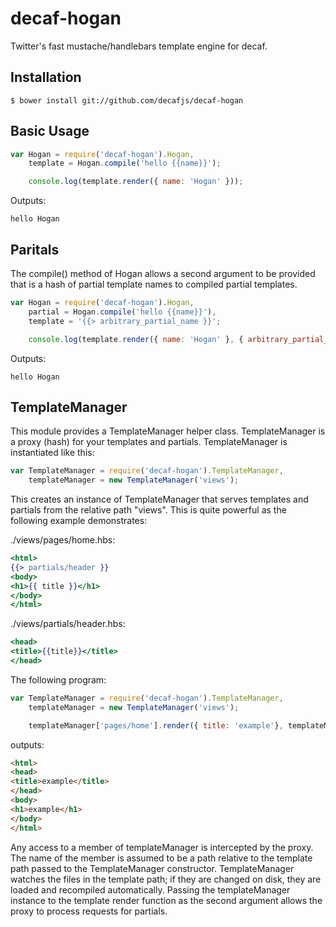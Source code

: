 decaf-hogan
===========

Twitter's fast mustache/handlebars template engine for decaf.

## Installation

```
$ bower install git://github.com/decafjs/decaf-hogan
```

## Basic Usage

```javascript
var Hogan = require('decaf-hogan').Hogan,
	template = Hogan.compile('hello {{name}}');

    console.log(template.render({ name: 'Hogan' }));
```

Outputs:
```
hello Hogan
```

## Paritals

The compile() method of Hogan allows a second argument to be provided that is a hash of partial template names to compiled partial templates.

```javascript
var Hogan = require('decaf-hogan').Hogan,
	partial = Hogan.compile('hello {{name}}'),
    template = '{{> arbitrary_partial_name }}';

    console.log(template.render({ name: 'Hogan' }, { arbitrary_partial_name: parital }));
```

Outputs:
```
hello Hogan
```

## TemplateManager

This module provides a TemplateManager helper class.  TemplateManager is a proxy (hash) for your templates and partials.  TemplateManager is instantiated like this:

```javascript
var TemplateManager = require('decaf-hogan').TemplateManager,
	templateManager = new TemplateManager('views');
```

This creates an instance of TemplateManager that serves templates and partials from the relative path "views".  This is quite powerful as the following example demonstrates:

./views/pages/home.hbs:
```handlebars
<html>
{{> partials/header }}
<body>
<h1>{{ title }}</h1>
</body>
</html>
```

./views/partials/header.hbs:
```handlebars
<head>
<title>{{title}}</title>
</head>
```
The following program:

```javascript
var TemplateManager = require('decaf-hogan').TemplateManager,
	templateManager = new TemplateManager('views');

    templateManager['pages/home'].render({ title: 'example'}, templateManager);
```

outputs:
```html
<html>
<head>
<title>example</title>
</head>
<body>
<h1>example</h1>
</body>
</html>
```

Any access to a member of templateManager is intercepted by the proxy.  The name of the member is assumed to be a path relative to the template path passed to the TemplateManager constructor.  TemplateManager watches the files in the template path; if they are changed on disk, they are loaded and recompiled automatically.  Passing the templateManager instance to the template render function as the second argument allows the proxy to process requests for partials.
